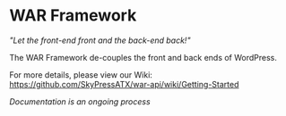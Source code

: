 # WAR Framework #

*"Let the front-end front and the back-end back!"*

The WAR Framework de-couples the front and back ends of WordPress.

For more details, please view our Wiki: https://github.com/SkyPressATX/war-api/wiki/Getting-Started

*Documentation is an ongoing process*
